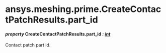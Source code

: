 <a id="ansys-meshing-prime-createcontactpatchresults-part-id"></a>

# ansys.meshing.prime.CreateContactPatchResults.part_id

<a id="ansys.meshing.prime.CreateContactPatchResults.part_id"></a>

#### *property* CreateContactPatchResults.part_id *: [int](https://docs.python.org/3.11/library/functions.html#int)*

Contact patch part id.

<!-- !! processed by numpydoc !! -->
